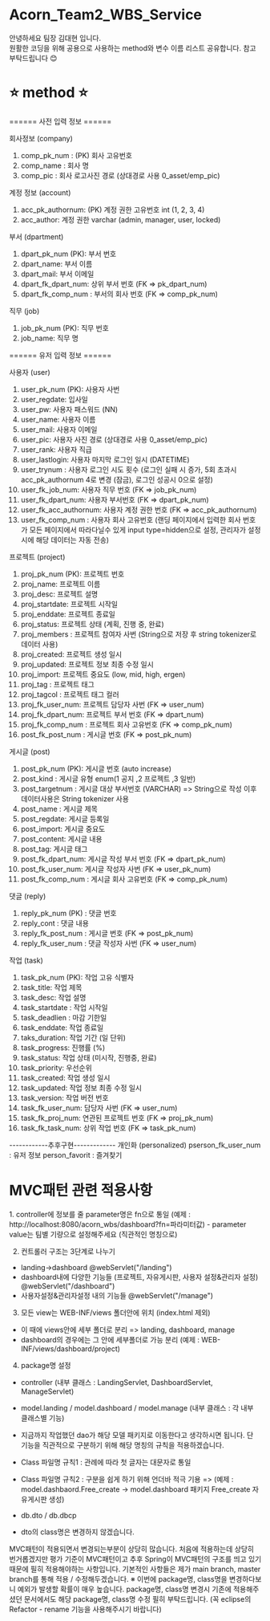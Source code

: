 # Acorn_Team2_WBS_Service

안녕하세요 팀장 김대현 입니다.<br>
원활한 코딩을 위해 공용으로 사용하는 method와 변수 이름 리스트 공유합니다. 참고 부탁드립니다 😊

<h1>⭐️ method ⭐️</h1>
====== 사전 입력 정보 ======

회사정보 (company)
1. comp_pk_num : (PK) 회사 고유번호
2. comp_name : 회사 명
3. comp_pic : 회사 로고사진 경로 (상대경로 사용 0_asset/emp_pic)

계정 정보 (account)
1. acc_pk_authornum: (PK) 계정 권한 고유번호 int (1, 2, 3, 4)
2. acc_author: 계정 권한 varchar (admin, manager, user, locked)

부서 (dpartment)
1. dpart_pk_num (PK): 부서 번호
2. dpart_name: 부서 이름
3. dpart_mail: 부서 이메일
4. dpart_fk_dpart_num: 상위 부서 번호 (FK => pk_dpart_num)
5. dpart_fk_comp_num : 부서의 회사 번호 (FK => comp_pk_num)

직무 (job)
1. job_pk_num (PK): 직무 번호
2. job_name: 직무 명

====== 유저 입력 정보 ======

사용자 (user)
1. user_pk_num (PK): 사용자 사번
2. user_regdate: 입사일
3. user_pw: 사용자 패스워드 (NN)
4. user_name: 사용자 이름
5. user_mail: 사용자 이메일
6. user_pic: 사용자 사진 경로 (상대경로 사용 0_asset/emp_pic)
7. user_rank: 사용자 직급
8. user_lastlogin: 사용자 마지막 로그인 일시 (DATETIME)
9. user_trynum : 사용자 로그인 시도 횟수 (로그인 실패 시 증가, 5회 초과시 acc_pk_authornum 4로 변경 (잠금), 로그인 성공시 0으로 설정) 
10. user_fk_job_num: 사용자 직무 번호 (FK => job_pk_num)
11. user_fk_dpart_num: 사용자 부서번호 (FK => dpart_pk_num)
12. user_fk_acc_authornum: 사용자 계정 권한 번호 (FK => acc_pk_authornum)
13. user_fk_comp_num : 사용자 회사 고유번호 (랜딩 페이지에서 입력한 회사 번호가 모든 페이지에서 따라다닐수 있게 input type=hidden으로 설정, 관리자가 설정시에 해당 데이터는 자동 전송)

프로젝트 (project)
1. proj_pk_num (PK): 프로젝트 번호
2. proj_name: 프로젝트 이름
3. proj_desc: 프로젝트 설명
4. proj_startdate: 프로젝트 시작일
5. proj_enddate: 프로젝트 종료일
6. proj_status: 프로젝트 상태 (계획, 진행 중, 완료)
7. proj_members : 프로젝트 참여자 사번 (String으로 저장 후 string tokenizer로 데이터 사용)
8. proj_created: 프로젝트 생성 일시
9. proj_updated: 프로젝트 정보 최종 수정 일시
10. proj_import: 프로젝트 중요도 (low, mid, high, ergen)
11. proj_tag : 프로젝트 태그
12. proj_tagcol : 프로젝트 태그 컬러
13. proj_fk_user_num: 프로젝트 담당자 사번 (FK => user_num)
14. proj_fk_dpart_num: 프로젝트 부서 번호 (FK => dpart_num)
15. proj_fk_comp_num : 프로젝트 회사 고유번호 (FK => comp_pk_num)
16. post_fk_post_num : 게시글 번호 (FK => post_pk_num)

게시글 (post)
1. post_pk_num (PK): 게시글 번호 (auto increase)
2. post_kind : 게시글 유형 enum(1 공지 ,2 프로젝트 ,3 일반)
3. post_targetnum : 게시글 대상 부서번호 (VARCHAR) => String으로 작성 이후 데이터사용은 String tokenizer 사용
4. post_name : 게시글 제목
5. post_regdate: 게시글 등록일
6. post_import: 게시글 중요도
7. post_content: 게시글 내용
8. post_tag: 게시글 태그
9. post_fk_dpart_num: 게시글 작성 부서 번호 (FK => dpart_pk_num)
10. post_fk_user_num: 게시글 작성자 사번 (FK => user_pk_num)
11. post_fk_comp_num : 게시글 회사 고유번호 (FK => comp_pk_num)

댓글 (reply)
1. reply_pk_num (PK) : 댓글 번호
2. reply_cont : 댓글 내용
3. reply_fk_post_num : 게시글 번호 (FK => post_pk_num)
4. reply_fk_user_num : 댓글 작성자 사번 (FK => user_num)

작업 (task)
1. task_pk_num (PK): 작업 고유 식별자
2. task_title: 작업 제목
3. task_desc: 작업 설명
4. task_startdate : 작업 시작일
5. task_deadlien : 마감 기한일
6. task_enddate: 작업 종료일	
7. taks_duration: 작업 기간 (일 단위)
8. task_progress: 진행률 (%)
9. task_status: 작업 상태 (미시작, 진행중, 완료)
10. task_priority: 우선순위
11. task_created: 작업 생성 일시
12. task_updated: 작업 정보 최종 수정 일시
13. task_version: 작업 버전 번호
14. task_fk_user_num: 담당자 사번 (FK => user_num)
15. task_fk_proj_num: 연관된 프로젝트 번호 (FK => proj_pk_num)
16. task_fk_task_num: 상위 작업 번호 (FK => task_pk_num)

------------추후구현------------- 
개인화 (personalized)
pserson_fk_user_num : 유저 정보
person_favorit : 즐겨찾기


<h1>MVC패턴 관련 적용사항</h1>
1. controller에 정보를 줄 parameter명은 fn으로 통일 (예제 : http://localhost:8080/acorn_wbs/dashboard?fn=파라미터값)
- parameter value는 팀별 기량으로 설정해주세요 (직관적인 명칭으로)

2. 컨트롤러 구조는 3단계로 나누기
- landing->dashboard  @webServlet("/landing")
- dashboard내에 다양한 기능들 (프로젝트, 자유게시판, 사용자 설정&관리자 설정) @webServlet("/dashboard") 
- 사용자설정&관리자설정 내의 기능들 @webServlet("/manage")

3. 모든 view는 WEB-INF/views 폴더안에 위치 (index.html 제외)
- 이 때에 views안에 세부 폴더로 분리 => landing, dashboard, manage
- dashboard의 경우에는 그 안에 세부폴더로 가능 분리 (예제 : WEB-INF/views/dashboard/project)

4. package명 설정
- controller (내부 클래스 : LandingServlet, DashboardServlet, ManageServlet)
- model.landing / model.dashboard / model.manage (내부 클래스 : 각 내부 클래스별 기능)
- 지금까지 작업했던 dao가 해당 모델 패키지로 이동한다고 생각하시면 됩니다. 단 기능을 직관적으로 구분하기 위해 해당 명칭의 규칙을 적용하겠습니다.

- Class 파일명 규칙1 : 관례에 따라 첫 글자는 대문자로 통일
- Class 파일명 규칙2 : 구분을 쉽게 하기 위해 언더바 적극 기용 => (예제 : model.dashbaord.Free_create -> model.dashboard 패키지 Free_create 자유게시판 생성)
- db.dto / db.dbcp
- dto의 class명은 변경하지 않겠습니다.

MVC패턴이 적용되면서 변경되는부분이 상당히 많습니다. 처음에 적용하는데 상당히 번거롭겠지만 평가 기준이 MVC패턴이고 추후 Spring이 MVC패턴의 구조를 띄고 있기 때문에 필히 적용해야하는 사항입니다. 기본적인 사항들은 제가 main branch, master branch를 통해 적용 / 수정해두겠습니다.
※ 이번에 package명, class명을 변경하다보니 예외가 발생할 확률이 매우 높습니다. package명, class명 변경시 기존에 적용해주셨던 문서에서도 해당 package명, class명 수정 필히 부탁드립니다. (꼭 eclipse의 Refactor - rename 기능을 사용해주시기 바랍니다)
